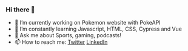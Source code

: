### Hi there 👋


- 🔭 I’m currently working on Pokemon website with PokeAPI
- 🌱 I’m constantly learning Javascript, HTML, CSS, Cypress and Vue
- 💬 Ask me about Sports, gaming, podcasts!
- 📫 How to reach me: [Twitter](http://twitter.com/marcopianaroli) [LinkedIn](https://www.linkedin.com/in/marco-pianaroli96/)
<!--
**marcop96/marcop96** is a ✨ _special_ ✨ repository because its `README.md` (this file) appears on your GitHub profile.

Here are some ideas to get you started:
- ⚡ Fun fact: ...
-->
